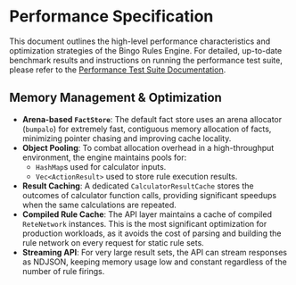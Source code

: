 # Performance Specification

This document outlines the high-level performance characteristics and optimization strategies of the Bingo Rules Engine. For detailed, up-to-date benchmark results and instructions on running the performance test suite, please refer to the [Performance Test Suite Documentation](../docs/performance-tests.md).

## Memory Management & Optimization

-   **Arena-based `FactStore`**: The default fact store uses an arena allocator (`bumpalo`) for extremely fast, contiguous memory allocation of facts, minimizing pointer chasing and improving cache locality.
-   **Object Pooling**: To combat allocation overhead in a high-throughput environment, the engine maintains pools for:
    -   `HashMap`s used for calculator inputs.
    -   `Vec<ActionResult>` used to store rule execution results.
-   **Result Caching**: A dedicated `CalculatorResultCache` stores the outcomes of calculator function calls, providing significant speedups when the same calculations are repeated.
-   **Compiled Rule Cache**: The API layer maintains a cache of compiled `ReteNetwork` instances. This is the most significant optimization for production workloads, as it avoids the cost of parsing and building the rule network on every request for static rule sets.
-   **Streaming API**: For very large result sets, the API can stream responses as NDJSON, keeping memory usage low and constant regardless of the number of rule firings.
